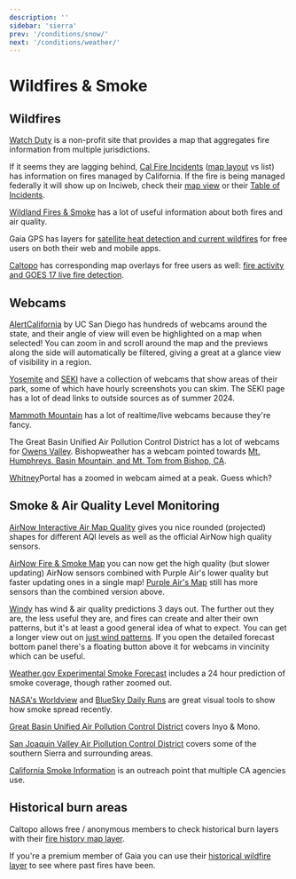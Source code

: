 ```yaml
---
description: ''
sidebar: 'sierra'
prev: '/conditions/snow/'
next: '/conditions/weather/'
---
```


# Wildfires & Smoke

## Wildfires

[Watch Duty](https://app.watchduty.org) is a non-profit site that provides a map that aggregates fire information from multiple jurisdictions.

If it seems they are lagging behind, [Cal Fire Incidents](https://www.fire.ca.gov/incidents/) ([map layout](https://www.fire.ca.gov/imapdata/index.html) vs list) has information on fires managed by California. If the fire is being managed federally it will show up on Inciweb, check their [map view](https://inciweb.nwcg.gov/) or their [Table of Incidents](https://inciweb.nwcg.gov/accessible-view/).

[Wildland Fires & Smoke](https://wildlandfiresmoke.net/) has a lot of useful information about both fires and air quality.

Gaia GPS has layers for [satellite heat detection and current wildfires](https://blog.gaiagps.com/find-and-avoid-wildfires-with-new-heat-detection-layer/) for free users on both their web and mobile apps. 

[Caltopo](https://caltopo.com) has corresponding map overlays for free users as well: [fire activity and GOES 17 live fire detection](https://caltopo.com/map.html#ll=37.63354,-119.23153&z=11&b=mbt&o=mbt%2Cr&n=1,0.21&a=modis_vp%2Cgoesfire).

## Webcams

[AlertCalifornia](https://ops.alertcalifornia.org/cameras) by UC San Diego has hundreds of webcams around the state, and their angle of view will even be highlighted on a map when selected! You can zoom in and scroll around the map and the previews along the side will automatically be filtered, giving a great at a glance view of visibility in a region.

[Yosemite](https://www.nps.gov/yose/learn/photosmultimedia/webcams.htm) and [SEKI](https://www.nps.gov/seki/learn/photosmultimedia/webcams.htm) have a collection of webcams that show areas of their park, some of which have hourly screenshots you can skim.  The SEKI page has a lot of dead links to outside sources as of summer 2024.

[Mammoth Mountain](https://www.mammothmountain.com/on-the-mountain/mammoth-webcam/the-summit) has a lot of realtime/live webcams because they're fancy.

The Great Basin Unified Air Pollution Control District has a lot of webcams for [Owens Valley](https://www.gbuapcd.org/cgi-bin/cameraViewer).  Bishopweather has a webcam pointed towards [Mt. Humphreys, Basin Mountain, and Mt. Tom from Bishop, CA](http://bishopweather.com).

[Whitney](http://www.mountwhitneyforum.com/webcam/camera1.jpg)Portal has a zoomed in webcam aimed at a peak. Guess which?

## Smoke & Air Quality Level Monitoring

[AirNow Interactive Air Map Quality](https://gispub.epa.gov/airnow/?showgreencontours=false&xmin=-13621001.76694406&xmax=-12851128.018055802&ymin=4111418.553497082&ymax=4766331.01184444&monitors=ozonepm) gives you nice rounded (projected) shapes for different AQI levels as well as the official AirNow high quality sensors.

[AirNow Fire & Smoke Map](https://fire.airnow.gov/v4beta/#8/37.018/-118.871) you can now get the high quality (but slower updating) AirNow sensors combined with Purple Air's lower quality but faster updating ones in a single map! [Purple Air's Map](https://www.purpleair.com/map?opt=1/mAQI/a10/cC0#8.02/37.519/-118.825) still has more sensors than the combined version above.

[Windy](https://www.windy.com/-PM2-5-pm2p5?cams,pm2p5,37.810,-119.221,8) has wind & air quality predictions 3 days out. The further out they are, the less useful they are, and fires can create and alter their own patterns, but it's at least a good general idea of what to expect. You can get a longer view out on [just wind patterns](https://www.windy.com/?37.571,-118.714,9). If you open the detailed forecast bottom panel there's a floating button above it for webcams in vincinity which can be useful.

[Weather.gov Experimental Smoke Forecast](https://www.weather.gov/mtr/ExperimentalSmokeForecast) includes a 24 hour prediction of smoke coverage, though rather zoomed out.

[NASA's Worldview](https://worldview.earthdata.nasa.gov/?v=-122.31118585489266,33.45679500585166,-115.98306085489266,39.60619096789932&l=Reference_Labels,Reference_Features(hidden),Coastlines,MODIS_Aqua_CorrectedReflectance_TrueColor(hidden),MODIS_Terra_CorrectedReflectance_TrueColor&lg=false&t=2015-08-24-T00%3A00%3A00Z) and [BlueSky Daily Runs](https://tools.airfire.org/websky/v2/run/standard/DRI4km-CMAQ/2020082100/#viewer) are great visual tools to show how smoke spread recently.

[Great Basin Unified Air Pollution Control District](https://www.gbuapcd.org/) covers Inyo & Mono.

[San Joaquin Valley Air Piollution Control District](https://www.valleyair.org/Home.htm) covers some of the southern Sierra and surrounding areas.

[California Smoke Information](http://californiasmokeinfo.blogspot.com/) is an outreach point that multiple CA agencies use.

## Historical burn areas

Caltopo allows free / anonymous members to check historical burn layers with their [fire history map layer](https://caltopo.com/map.html#ll=37.52906,-119.04819&z=11&b=mbt&o=mbt%2Cr&n=1,0.21&a=fire).

If you're a premium member of Gaia you can use their [historical wildfire layer](https://blog.gaiagps.com/view-areas-affected-us-wildfire-gaia-gps-image-httpsgaiagps-quip-com-blobbyxaaanbuhc-9cifqlxchgppfzpymhdwq/) to see where past fires have been.